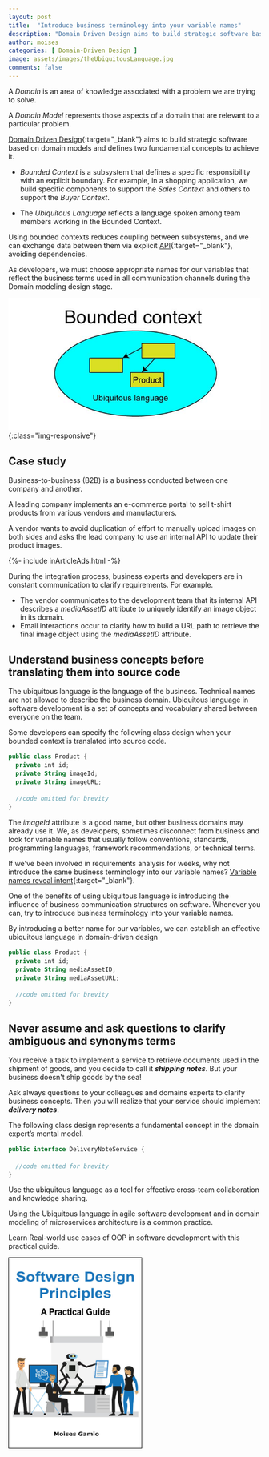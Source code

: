 ```yaml
---
layout: post
title:  "Introduce business terminology into your variable names"
description: "Domain Driven Design aims to build strategic software based on domain models. Domain modeling in microservices architecture"
author: moises
categories: [ Domain-Driven Design ]
image: assets/images/theUbiquitousLanguage.jpg
comments: false
---
```


A *Domain* is an area of knowledge associated with a problem we are trying to solve.

A *Domain Model* represents those aspects of a domain that are relevant to a particular problem.

[Domain Driven Design](https://en.wikipedia.org/wiki/Domain-driven_design){:target="_blank"} aims to build strategic software based on domain models and defines two fundamental concepts to achieve it.

- *Bounded Context* is a subsystem that defines a specific responsibility with an explicit boundary. For example, in a shopping application, we build specific components to support the *Sales Context* and others to support the *Buyer Context*.

- The *Ubiquitous Language* reflects a language spoken among team members working in the Bounded Context.

Using bounded contexts reduces coupling between subsystems, and we can exchange data between them via explicit [API](https://codersite.dev/documenting-rest-api-openapi3/){:target="_blank"}, avoiding dependencies.

As developers, we must choose appropriate names for our variables that reflect the business terms used in all communication channels during the Domain modeling design stage.

![ubiquitous Language](/assets/images/ubiquitousLanguage.jpg){:class="img-responsive"}

## Case study

Business-to-business (B2B) is a business conducted between one company and another.

A leading company implements an e-commerce portal to sell t-shirt products from various vendors and manufacturers.

A vendor wants to avoid duplication of effort to manually upload images on both sides and asks the lead company to use an internal API to update their product images.

<div>
{%- include inArticleAds.html -%}
</div>

During the integration process, business experts and developers are in constant communication to clarify requirements. For example.

- The vendor communicates to the development team that its internal API describes a *mediaAssetID* attribute to uniquely identify an image object in its domain.
- Email interactions occur to clarify how to build a URL path to retrieve the final image object using the *mediaAssetID* attribute.

## Understand business concepts before translating them into source code

The ubiquitous language is the language of the business. Technical names are not allowed to describe the business domain. Ubiquitous language in software development is a set of concepts and vocabulary shared between everyone on the team.

Some developers can specify the following class design when your bounded context is translated into source code.

```kotlin
public class Product {
  private int id;
  private String imageId;
  private String imageURL;
  
  //code omitted for brevity
}
```

The *imageId* attribute is a good name, but other business domains may already use it. We, as developers, sometimes disconnect from business and look for variable names that usually follow conventions, standards, programming languages, framework recommendations, or technical terms.

If we've been involved in requirements analysis for weeks, why not introduce the same business terminology into our variable names? [Variable names reveal intent](https://codersite.dev/clean-code/){:target="_blank"}. 

One of the benefits of using ubiquitous language is introducing the influence of business communication structures on software. Whenever you can, try to introduce business terminology into your variable names.

By introducing a better name for our variables, we can establish an effective ubiquitous language in domain-driven design

```kotlin
public class Product {
  private int id;
  private String mediaAssetID;
  private String mediaAssetURL;
  
  //code omitted for brevity
}
```

## Never assume and ask questions to clarify ambiguous and synonyms terms

You receive a task to implement a service to retrieve documents used in the shipment of goods, and you decide to call it  ***shipping notes***. But your business doesn't ship goods by the sea! 

Ask always questions to your colleagues and domains experts to clarify business concepts. Then you will realize that your service should implement ***delivery notes***.

The following class design represents a fundamental concept in the domain expert’s mental model.

```kotlin
public interface DeliveryNoteService {

  //code omitted for brevity
}
```

Use the ubiquitous language as a tool for effective cross-team collaboration and knowledge sharing. 

Using the Ubiquitous language in agile software development and in domain modeling of microservices architecture is a common practice.

Learn Real-world use cases of OOP in software development with this practical guide.

<a href="https://amzn.to/3q7otGe" target="_blank"><img style="border:1px solid black;" alt="codersite" border="0" width="265" height="380" src="../assets/images/SoftwareDesignPortadaJPG.jpg" ></a>
